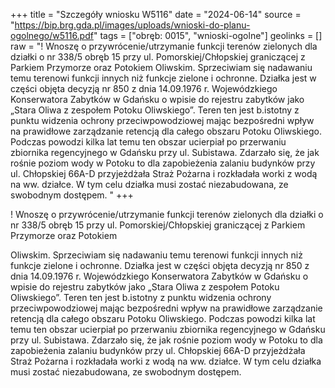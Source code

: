 +++
title = "Szczegóły wniosku W5116"
date = "2024-06-14"
source = "https://bip.brg.gda.pl/images/uploads/wnioski-do-planu-ogolnego/w5116.pdf"
tags = ["obręb: 0015", "wnioski-ogolne"]
geolinks = []
raw = "! Wnoszę o przywrócenie/utrzymanie funkcji terenów zielonych dla działki o nr 338/5 obręb 15 przy ul. Pomorskiej/Chłopskiej graniczącej z Parkiem Przymorze oraz Potokiem  Oliwskim. Sprzeciwiam się nadawaniu temu terenowi funkcji innych niż funkcje zielone i ochronne. Działka jest w części objęta decyzją nr 850 z dnia 14.09.1976 r. Wojewódzkiego Konserwatora Zabytków w Gdańsku o wpisie do rejestru zabytków jako „Stara Oliwa z zespołem Potoku Oliwskiego”. Teren ten jest b.istotny z punktu widzenia ochrony przeciwpowodziowej mając bezpośredni wpływ na prawidłowe zarządzanie retencją dla całego obszaru Potoku Oliwskiego. Podczas powodzi kilka lat temu ten obszar ucierpiał po przerwaniu zbiornika regencyjnego w Gdańsku przy ul. Subistawa. Zdarzało się, że jak rośnie poziom wody w Potoku to dla zapobieżenia zalaniu budynków przy ul. Chłopskiej 66A-D przyjeżdżała Straż Pożarna i rozkładała worki z wodą na ww. działce. W tym celu działka musi zostać niezabudowana, ze swobodnym dostępem. "
+++

! Wnoszę o przywrócenie/utrzymanie funkcji terenów zielonych dla działki o nr 338/5
obręb 15 przy ul. Pomorskiej/Chłopskiej graniczącej z Parkiem Przymorze oraz Potokiem

Oliwskim. Sprzeciwiam się nadawaniu temu terenowi funkcji innych niż funkcje zielone i
ochronne. Działka jest w części objęta decyzją nr 850 z dnia 14.09.1976 r. Wojewódzkiego
Konserwatora Zabytków w Gdańsku o wpisie do rejestru zabytków jako „Stara Oliwa z zespołem
Potoku Oliwskiego”. Teren ten jest b.istotny z punktu widzenia ochrony przeciwpowodziowej
mając bezpośredni wpływ na prawidłowe zarządzanie retencją dla całego obszaru Potoku
Oliwskiego. Podczas powodzi kilka lat temu ten obszar ucierpiał po przerwaniu zbiornika
regencyjnego w Gdańsku przy ul. Subistawa. Zdarzało się, że jak rośnie poziom wody w Potoku
to dla zapobieżenia zalaniu budynków przy ul. Chłopskiej 66A-D przyjeżdżała Straż Pożarna i
rozkładała worki z wodą na ww. działce. W tym celu działka musi zostać niezabudowana, ze
swobodnym dostępem.



